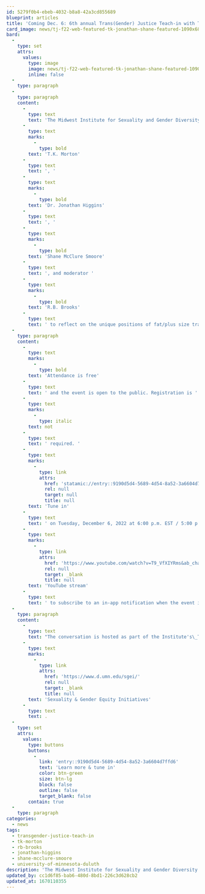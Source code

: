 ```yaml
---
id: 5279f0b4-ebeb-4032-b8a8-42a3cd855689
blueprint: articles
title: 'Coming Dec. 6: 6th annual Trans(Gender) Justice Teach-in with T.K. Morton, Dr. Jonathan Higgins, and Shane McClure Smoore'
card_image: news/tj-f22-web-featured-tk-jonathan-shane-featured-1090x681.jpg
bard:
  -
    type: set
    attrs:
      values:
        type: image
        image: news/tj-f22-web-featured-tk-jonathan-shane-featured-1090x681.jpg
        inline: false
  -
    type: paragraph
  -
    type: paragraph
    content:
      -
        type: text
        text: 'The Midwest Institute for Sexuality and Gender Diversity is delighted to announce the 6th annual Trans(Gender) Justice Teach-in, "Trans Fat: Lessons from Large Trans Folks," to be held virtually on Tuesday, December 6. The program brings together in conversation '
      -
        type: text
        marks:
          -
            type: bold
        text: 'T.K. Morton'
      -
        type: text
        text: ', '
      -
        type: text
        marks:
          -
            type: bold
        text: 'Dr. Jonathan Higgins'
      -
        type: text
        text: ', '
      -
        type: text
        marks:
          -
            type: bold
        text: 'Shane McClure Smoore'
      -
        type: text
        text: ', and moderator '
      -
        type: text
        marks:
          -
            type: bold
        text: 'R.B. Brooks'
      -
        type: text
        text: ' to reflect on the unique positions of fat/plus size trans people to unearth lessons about desire, wellness, design, language, love, and so much more. '
  -
    type: paragraph
    content:
      -
        type: text
        marks:
          -
            type: bold
        text: 'Attendance is free'
      -
        type: text
        text: ' and the event is open to the public. Registration is '
      -
        type: text
        marks:
          -
            type: italic
        text: not
      -
        type: text
        text: ' required. '
      -
        type: text
        marks:
          -
            type: link
            attrs:
              href: 'statamic://entry::9190d5d4-5689-4d54-8a52-3a6604d7ffd6'
              rel: null
              target: null
              title: null
        text: 'Tune in'
      -
        type: text
        text: ' on Tuesday, December 6, 2022 at 6:00 p.m. EST / 5:00 p.m. CST / 4:00 p.m. MST / 3:00 p.m. PST—and visit the '
      -
        type: text
        marks:
          -
            type: link
            attrs:
              href: 'https://www.youtube.com/watch?v=T9_VfXIYRms&ab_channel=MidwestInstituteforSexualityandGenderDiversity'
              rel: null
              target: _blank
              title: null
        text: 'YouTube stream'
      -
        type: text
        text: ' to subscribe to an in-app notification when the event is live.'
  -
    type: paragraph
    content:
      -
        type: text
        text: "The conversation is hosted as part of the Institute's\_Trans(Gender) Justice Teach-in, a program dedicated to centering trans, nonbinary, and intersex knowledge, experiences, and liberation. Held annually in the fall, the teach-in is a partnership between the Midwest Institute for Sexuality and Gender Diversity and the University of Minnesota-Duluth's "
      -
        type: text
        marks:
          -
            type: link
            attrs:
              href: 'https://www.d.umn.edu/sgei/'
              rel: null
              target: _blank
              title: null
        text: 'Sexuality & Gender Equity Initiatives'
      -
        type: text
        text: .
  -
    type: set
    attrs:
      values:
        type: buttons
        buttons:
          -
            link: 'entry::9190d5d4-5689-4d54-8a52-3a6604d7ffd6'
            text: 'Learn more & tune in'
            color: btn-green
            size: btn-lg
            block: false
            outline: false
            target_blank: false
        contain: true
  -
    type: paragraph
categories:
  - news
tags:
  - transgender-justice-teach-in
  - tk-morton
  - rb-brooks
  - jonathan-higgins
  - shane-mcclure-smoore
  - university-of-minnesota-duluth
description: 'The Midwest Institute for Sexuality and Gender Diversity is delighted to announce the 6th annual Trans(Gender) Justice Teach-in, "Trans Fat: Lessons from Large Trans Folks," to be held virtually on Tuesday, December 6. The program brings together in conversation T.K. Morton, Dr. Jonathan Higgins, Shane McClure Smoore, and moderator R.B. Brooks to reflect on the unique positions of fat/plus size trans people to unearth lessons about desire, wellness, design, language, love, and so much more.'
updated_by: cc1d6f85-bab6-480d-8bd1-226c3d628cb2
updated_at: 1670110355
---
```

